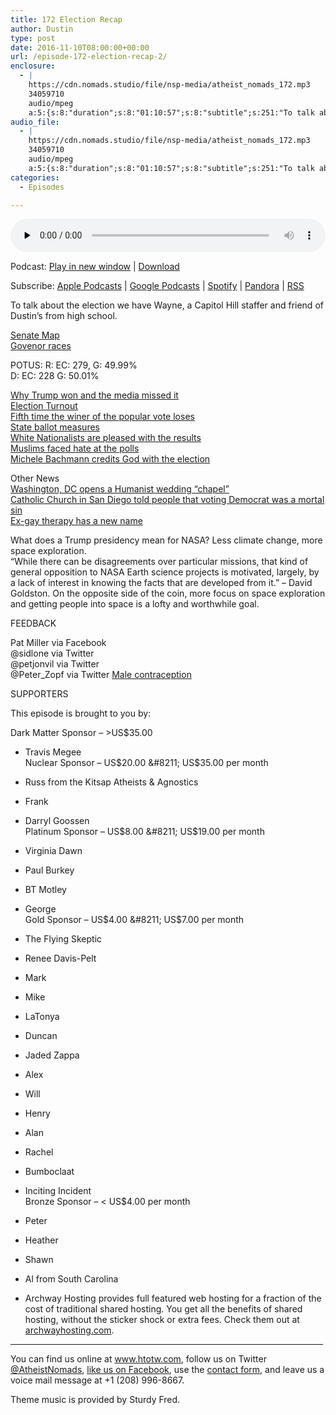 ```yaml
---
title: 172 Election Recap
author: Dustin
type: post
date: 2016-11-10T08:00:00+00:00
url: /episode-172-election-recap-2/
enclosure:
  - |
    https://cdn.nomads.studio/file/nsp-media/atheist_nomads_172.mp3
    34059710
    audio/mpeg
    a:5:{s:8:"duration";s:8:"01:10:57";s:8:"subtitle";s:251:"To talk about the election we have Wayne, a Capitol Hill staffer and friend of Dustin's from high school.   POTUS: R: EC: 279, G: 49.99% D: EC: 228 G: 50.01%        Other News    What does a Trump presidency mean for NASA? Less climate change, more...";s:8:"explicit";s:1:"1";s:13:"episode_title";s:14:"Election Recap";s:10:"episode_no";s:3:"172";}
audio_file:
  - |
    https://cdn.nomads.studio/file/nsp-media/atheist_nomads_172.mp3
    34059710
    audio/mpeg
    a:5:{s:8:"duration";s:8:"01:10:57";s:8:"subtitle";s:251:"To talk about the election we have Wayne, a Capitol Hill staffer and friend of Dustin's from high school.   POTUS: R: EC: 279, G: 49.99% D: EC: 228 G: 50.01%        Other News    What does a Trump presidency mean for NASA? Less climate change, more...";s:8:"explicit";s:1:"1";s:13:"episode_title";s:14:"Election Recap";s:10:"episode_no";s:3:"172";}
categories:
  - Episodes

---
```

<div itemscope itemtype="http://schema.org/AudioObject">
  <meta itemprop="name" content="172 Election Recap" />
  
  <meta itemprop="uploadDate" content="2016-11-10T01:00:00-07:00" />
  
  <meta itemprop="encodingFormat" content="audio/mpeg" />
  
  <meta itemprop="duration" content="PT1H10M57S" />
  
  <meta itemprop="description" content="To talk about the election we have Wayne, a Capitol Hill staffer and friend of Dustin's from high school.   POTUS: R: EC: 279, G: 49.99% D: EC: 228 G: 50.01%        Other News    What does a Trump presidency mean for NASA? Less climate change, more..." />
  
  <meta itemprop="contentUrl" content="https://dts.podtrac.com/redirect.mp3/cdn.nomads.studio/file/nsp-media/atheist_nomads_172.mp3" />
  
  <meta itemprop="contentSize" content="32.5" />
  </p> 
  
  <div class="powerpress_player" id="powerpress_player_8434">
    <audio class="wp-audio-shortcode" id="audio-5056-178" preload="none" style="width: 100%;" controls="controls"><source type="audio/mpeg" src="https://dts.podtrac.com/redirect.mp3/cdn.nomads.studio/file/nsp-media/atheist_nomads_172.mp3?_=178" /><a href="https://dts.podtrac.com/redirect.mp3/cdn.nomads.studio/file/nsp-media/atheist_nomads_172.mp3">https://dts.podtrac.com/redirect.mp3/cdn.nomads.studio/file/nsp-media/atheist_nomads_172.mp3</a></audio>
  </div>
</div>

<p class="powerpress_links powerpress_links_mp3">
  Podcast: <a href="https://dts.podtrac.com/redirect.mp3/cdn.nomads.studio/file/nsp-media/atheist_nomads_172.mp3" class="powerpress_link_pinw" target="_blank" title="Play in new window" onclick="return powerpress_pinw('https://htotw.com/?powerpress_pinw=5056-podcast');" rel="nofollow">Play in new window</a> | <a href="https://dts.podtrac.com/redirect.mp3/cdn.nomads.studio/file/nsp-media/atheist_nomads_172.mp3" class="powerpress_link_d" title="Download" rel="nofollow" download="atheist_nomads_172.mp3">Download</a>
</p>

<p class="powerpress_links powerpress_subscribe_links">
  Subscribe: <a href="https://podcasts.apple.com/us/podcast/humanists-take-on-the-world/id530050098?mt=2&ls=1" class="powerpress_link_subscribe powerpress_link_subscribe_itunes" target="_blank" title="Subscribe on Apple Podcasts" rel="nofollow">Apple Podcasts</a> | <a href="https://www.google.com/podcasts?feed=aHR0cDovL2F0aGVpc3Rub21hZHMubGlic3luLmNvbS9yc3M%3D" class="powerpress_link_subscribe powerpress_link_subscribe_googleplay" target="_blank" title="Subscribe on Google Podcasts" rel="nofollow">Google Podcasts</a> | <a href="https://open.spotify.com/show/3LzK2xZGike6Tc1GEMtMbr?si=LieN9SNuTpq96smuaUsH8A" class="powerpress_link_subscribe powerpress_link_subscribe_spotify" target="_blank" title="Subscribe on Spotify" rel="nofollow">Spotify</a> | <a href="https://www.pandora.com/podcast/atheist-nomads/PC:10122?corr=62071012&part=ug" class="powerpress_link_subscribe powerpress_link_subscribe_pandora" target="_blank" title="Subscribe on Pandora" rel="nofollow">Pandora</a> | <a href="https://htotw.com/feed/podcast/" class="powerpress_link_subscribe powerpress_link_subscribe_rss" target="_blank" title="Subscribe via RSS" rel="nofollow">RSS</a>
</p>

To talk about the election we have Wayne, a Capitol Hill staffer and friend of Dustin&#8217;s from high school.

<a href="http://www.politico.com/2016-election/results/map/senate" target="_blank" rel="noopener">Senate Map</a>  
<a href="https://www.washingtonpost.com/2016-election-results/governors-state-race/" target="_blank" rel="noopener">Govenor races</a>

POTUS: R: EC: 279, G: 49.99%  
D: EC: 228 G: 50.01%

<a href="http://link.washingtonpost.com/view/54830fb53b35d02a0d8bb8f04t75q.5vgv/b96be04a" target="_blank" rel="noopener">Why Trump won and the media missed it</a>  
<a href="https://twitter.com/reidepstein/status/796391703276032000" target="_blank" rel="noopener">Election Turnout</a>  
<a href="https://twitter.com/TheFix/status/796330934144475136" target="_blank" rel="noopener">Fifth time the winer of the popular vote loses</a>  
<a href="http://www.politico.com/2016-election/results/map/ballot-measures" target="_blank" rel="noopener">State ballot measures</a>  
<a href="http://www.rightwingwatch.org/post/white-nationalists-rejoice-at-trump-victory/" target="_blank" rel="noopener">White Nationalists are pleased with the results</a>  
<a href="https://thinkprogress.org/islamophobia-at-polls-2016-b66a6a54e09d#.168f531uk" target="_blank" rel="noopener">Muslims faced hate at the polls</a>  
<a href="http://www.rightwingwatch.org/post/michele-bachmann-on-donald-trumps-victory-the-lord-did-this/" target="_blank" rel="noopener">Michele Bachmann credits God with the election</a>

Other News  
<a href="http://www.patheos.com/blogs/friendlyatheist/2016/11/05/washington-d-c-company-opens-up-humanist-wedding-chapel/" target="_blank" rel="noopener">Washington, DC opens a Humanist wedding “chapel”</a>  
<a href="https://www.washingtonpost.com/news/morning-mix/wp/2016/11/04/mortal-sin-to-vote-democratic-says-san-diego-catholic-church-linking-hillary-clinton-to-satan/?postshare=5561478265236398&tid=ss_tw" target="_blank" rel="noopener">Catholic Church in San Diego told people that voting Democrat was a mortal sin</a>  
<a href="https://thinkprogress.org/ex-gay-fluidity-branding-dfaf5fe7f92#.qkhpmj4p0" target="_blank" rel="noopener">Ex-gay therapy has a new name</a>

What does a Trump presidency mean for NASA? Less climate change, more space exploration.  
“While there can be disagreements over particular missions, that kind of general opposition to NASA Earth science projects is motivated, largely, by a lack of interest in knowing the facts that are developed from it.” &#8211; David Goldston. On the opposite side of the coin, more focus on space exploration and getting people into space is a lofty and worthwhile goal.

FEEDBACK

Pat Miller via Facebook  
@sidlone via Twitter  
@petjonvil via Twitter  
@Peter_Zopf via Twitter <a href="http://www.thisweekintomorrow.com/that-male-contraception-story-was-bad-science-reporting-at-its-worst-vol-4-no-1-5/" target="_blank" rel="noopener">Male contraception</a>

SUPPORTERS

This episode is brought to you by:

Dark Matter Sponsor &#8211; >US$35.00  
* Travis Megee  
Nuclear Sponsor &#8211; US$20.00 &#8211; US$35.00 per month  
* Russ from the Kitsap Atheists & Agnostics  
* Frank  
* Darryl Goossen  
Platinum Sponsor &#8211; US$8.00 &#8211; US$19.00 per month  
* Virginia Dawn  
* Paul Burkey  
* BT Motley  
* George  
Gold Sponsor &#8211; US$4.00 &#8211; US$7.00 per month  
* The Flying Skeptic  
* Renee Davis-Pelt  
* Mark  
* Mike  
* LaTonya  
* Duncan  
* Jaded Zappa  
* Alex  
* Will  
* Henry  
* Alan  
* Rachel  
* Bumboclaat  
* Inciting Incident  
Bronze Sponsor &#8211; < US$4.00 per month  
* Peter  
* Heather  
* Shawn  
* Al from South Carolina

* Archway Hosting provides full featured web hosting for a fraction of the cost of traditional shared hosting. You get all the benefits of shared hosting, without the sticker shock or extra fees. Check them out at <a href="http://archwayhosting.com/" target="_blank" rel="noopener">archwayhosting.com</a>.

<hr width="500" />

You can find us online at <a href="https://www.htotw.com/" target="_blank" rel="noopener">www.htotw.com</a>, follow us on Twitter <a href="https://htotw.com/twitter" target="_blank" rel="noopener">@AtheistNomads</a>, <a href="https://htotw.com/facebook" target="_blank" rel="noopener">like us on Facebook</a>, use the [contact form](https://htotw.com/contact), and leave us a voice mail message at +1 (208) 996-8667.

Theme music is provided by Sturdy Fred.